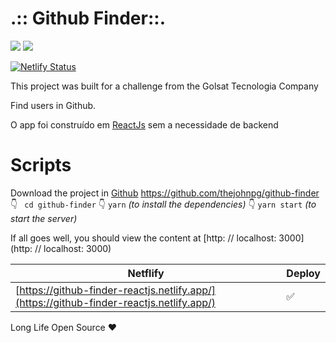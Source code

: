 
# .:: Github Finder::.
![](https://media.giphy.com/media/YlGkwCYLxjepYtEnDU/giphy.gif)
![](https://media.giphy.com/media/lSE3dmRf4HUSOLIEbY/giphy.gif)

[![Netlify Status](https://api.netlify.com/api/v1/badges/cc1740cd-b087-473d-a144-bc8be7968450/deploy-status)](https://app.netlify.com/sites/github-finder-reactjs/deploys)



This project was built for a challenge from the Golsat Tecnologia Company

Find users in Github.

O app foi construído em [ReactJs](reactjs.org) sem a necessidade de backend




# Scripts
Download the project in [Github](https://github.com/thejohnpg/github-finder)
https://github.com/thejohnpg/github-finder
👇
` cd github-finder`
👇
`yarn` *(to install the dependencies)*
👇
`yarn start` *(to start the server)*

If all goes well, you should view the content at [http: // localhost: 3000] (http: // localhost: 3000)

| Netflify  | Deploy  |
|--|--|
|[https://github-finder-reactjs.netlify.app/](https://github-finder-reactjs.netlify.app/)  | ✅ |

Long Life Open Source ❤
